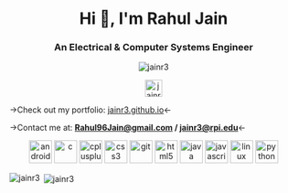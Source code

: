 <h1 align="center">Hi 👋, I'm Rahul Jain</h1>
<h3 align="center">An Electrical & Computer Systems Engineer</h3>

<p align="center"> <img src="https://komarev.com/ghpvc/?username=jainr3" alt="jainr3" /> </p>
<p align="center">
<a href="https://linkedin.com/in/jainr3" target="blank"><img align="center" src="https://cdn.jsdelivr.net/npm/simple-icons@3.0.1/icons/linkedin.svg" alt="jainr3" height="30" width="30" /></a>
</p>

->Check out my portfolio: [jainr3.github.io](jainr3.github.io)<-

->Contact me at: **Rahul96Jain@gmail.com / jainr3@rpi.edu**<-

<p align="center"><img src="https://devicons.github.io/devicon/devicon.git/icons/android/android-original-wordmark.svg" alt="android" width="40" height="40"/> <img src="https://devicons.github.io/devicon/devicon.git/icons/c/c-original.svg" alt="c" width="40" height="40"/> <img src="https://devicons.github.io/devicon/devicon.git/icons/cplusplus/cplusplus-original.svg" alt="cplusplus" width="40" height="40"/> <img src="https://devicons.github.io/devicon/devicon.git/icons/css3/css3-original-wordmark.svg" alt="css3" width="40" height="40"/> <img src="https://www.vectorlogo.zone/logos/git-scm/git-scm-icon.svg" alt="git" width="40" height="40"/> <img src="https://devicons.github.io/devicon/devicon.git/icons/html5/html5-original-wordmark.svg" alt="html5" width="40" height="40"/> <img src="https://devicons.github.io/devicon/devicon.git/icons/java/java-original-wordmark.svg" alt="java" width="40" height="40"/> <img src="https://devicons.github.io/devicon/devicon.git/icons/javascript/javascript-original.svg" alt="javascript" width="40" height="40"/> <img src="https://devicons.github.io/devicon/devicon.git/icons/linux/linux-original.svg" alt="linux" width="40" height="40"/> <img src="https://devicons.github.io/devicon/devicon.git/icons/python/python-original.svg" alt="python" width="40" height="40"/></p><p><img align="left" src="https://github-readme-stats.vercel.app/api/top-langs/?username=jainr3&layout=compact&hide=html" alt="jainr3" /></p>

<p>&nbsp;<img align="center" src="https://github-readme-stats.vercel.app/api?username=jainr3&show_icons=true" alt="jainr3" /></p>

